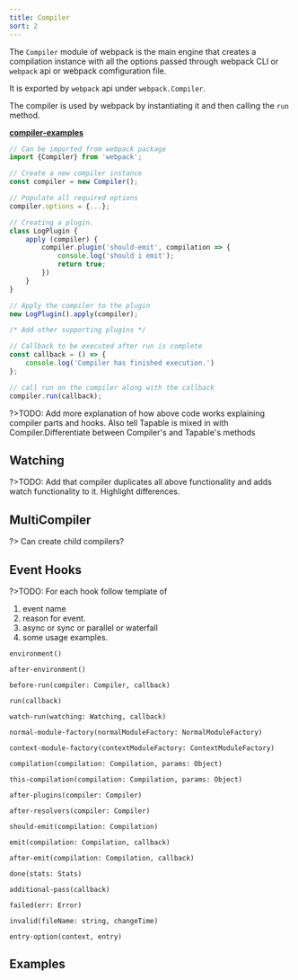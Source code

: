```yaml
---
title: Compiler
sort: 2
---
```


The `Compiler` module of webpack is the main engine that creates a compilation instance with all the options passed through webpack CLI or `webpack` api or webpack comfiguration file.

It is exported by `webpack` api under `webpack.Compiler`.

The compiler is used by webpack by instantiating it and then calling the `run` method.

[__compiler-examples__](https://github.com/pksjce/webpack-internal-examples/blob/master/compiler-example.js)

```javascript
// Can be imported from webpack package
import {Compiler} from 'webpack';

// Create a new compiler instance
const compiler = new Compiler();

// Populate all required options
compiler.options = {...};

// Creating a plugin.
class LogPlugin {
    apply (compiler) {
        compiler.plugin('should-emit', compilation => {
            console.log('should i emit');
            return true;
        })
    }
}

// Apply the compiler to the plugin
new LogPlugin().apply(compiler);

/* Add other supporting plugins */

// Callback to be executed after run is complete
const callback = () => {
    console.log('Compiler has finished execution.')
};

// call run on the compiler along with the callback
compiler.run(callback);
```

?>TODO: Add more explanation of how above code works explaining compiler parts and hooks.
Also tell Tapable is mixed in with Compiler.Differentiate between Compiler's and Tapable's methods

## Watching

?>TODO: Add that compiler duplicates all above functionality and adds watch functionality to it. Highlight differences.

## MultiCompiler

?> Can create child compilers?

## Event Hooks

?>TODO: For each hook follow template of
1. event name
2. reason for event.
3. async or sync or parallel or waterfall
4. some usage examples.

`environment()`

`after-environment()`

`before-run(compiler: Compiler, callback)`

`run(callback)`

`watch-run(watching: Watching, callback)`

`normal-module-factory(normalModuleFactory: NormalModuleFactory)`

`context-module-factory(contextModuleFactory: ContextModuleFactory)`

`compilation(compilation: Compilation, params: Object)`

`this-compilation(compilation: Compilation, params: Object)`

`after-plugins(compiler: Compiler)`

`after-resolvers(compiler: Compiler)`

`should-emit(compilation: Compilation)`

`emit(compilation: Compilation, callback)`    

`after-emit(compilation: Compilation, callback)`

`done(stats: Stats)`

`additional-pass(callback)`

`failed(err: Error)`

`invalid(fileName: string, changeTime)`

`entry-option(context, entry)`

## Examples
